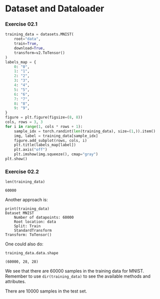 # Dataset and Dataloader

### Exercise 02.1

```python
training_data = datasets.MNIST(
    root="data",
    train=True,
    download=True,
    transform=v2.ToTensor()
)
labels_map = {
    0: "0",
    1: "1",
    2: "2",
    3: "3",
    4: "4",
    5: "5",
    6: "6",
    7: "7",
    8: "8",
    9: "9",
}
figure = plt.figure(figsize=(8, 8))
cols, rows = 3, 3
for i in range(1, cols * rows + 1):
    sample_idx = torch.randint(len(training_data), size=(1,)).item()
    img, label = training_data[sample_idx]
    figure.add_subplot(rows, cols, i)
    plt.title(labels_map[label])
    plt.axis("off")
    plt.imshow(img.squeeze(), cmap="gray")
plt.show()
```

### Exercise 02.2

```
len(training_data)
```
```
60000
```

Another approach is:

```
print(training_data)
Dataset MNIST
    Number of datapoints: 60000
    Root location: data
    Split: Train
    StandardTransform
Transform: ToTensor()
```

One could also do:

```
training_data.data.shape
```
```
(60000, 28, 28)
```

We see that there are 60000 samples in the training data for MNIST. Remember to use `dir(training_data)` to see the available methods and attributes.

There are 10000 samples in the test set.
